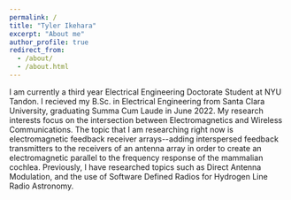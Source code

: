 ```yaml
---
permalink: /
title: "Tyler Ikehara"
excerpt: "About me"
author_profile: true
redirect_from: 
  - /about/
  - /about.html
---
```


I am currently a third year Electrical Engineering Doctorate Student at NYU Tandon. I recieved my B.Sc. in Electrical Engineering from Santa Clara University, graduating Summa Cum Laude in June 2022. My research interests focus on the intersection between Electromagnetics and Wireless Communications. The topic that I am researching right now is electromagnetic feedback receiver arrays--adding interspersed feedback transmitters to the receivers of an antenna array in order to create an electromagnetic parallel to the frequency response of the mammalian cochlea. Previously, I have researched topics such as Direct Antenna Modulation, and the use of Software Defined Radios for Hydrogen Line Radio Astronomy.
